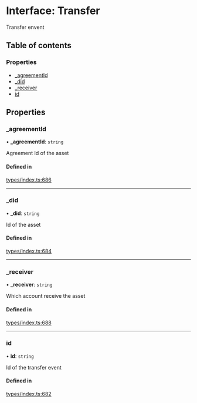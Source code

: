 # Interface: Transfer

Transfer envent

## Table of contents

### Properties

- [\_agreementId](Transfer.md#_agreementid)
- [\_did](Transfer.md#_did)
- [\_receiver](Transfer.md#_receiver)
- [id](Transfer.md#id)

## Properties

### \_agreementId

• **\_agreementId**: `string`

Agreement Id of the asset

#### Defined in

[types/index.ts:686](https://github.com/nevermined-io/components-catalog/blob/eab914b/lib/src/types/index.ts#L686)

___

### \_did

• **\_did**: `string`

Id of the asset

#### Defined in

[types/index.ts:684](https://github.com/nevermined-io/components-catalog/blob/eab914b/lib/src/types/index.ts#L684)

___

### \_receiver

• **\_receiver**: `string`

Which account receive the asset

#### Defined in

[types/index.ts:688](https://github.com/nevermined-io/components-catalog/blob/eab914b/lib/src/types/index.ts#L688)

___

### id

• **id**: `string`

Id of the transfer event

#### Defined in

[types/index.ts:682](https://github.com/nevermined-io/components-catalog/blob/eab914b/lib/src/types/index.ts#L682)
